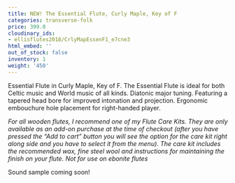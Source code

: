 ```yaml
---
title: NEW! The Essential Flute, Curly Maple, Key of F
categories: transverse-folk
price: 399.0
cloudinary_ids:
- ellisflutes2018/CrlyMapEssenF1_e7cne3
html_embed: ''
out_of_stock: false
inventory: 1
weight: '450'
---
```


Essential Flute in Curly Maple, Key of F.   The Essential Flute is ideal for both Celtic music and World music of all kinds. Diatonic major tuning. Featuring a tapered head bore for improved intonation and projection. Ergonomic embouchure hole placement for right-handed player.  

*For all wooden flutes, I recommend one of my Flute Care Kits.  They are only available as an add-on purchase at the time of checkout (after you have pressed the “Add to cart” button you will see the option for the care kit right along side and you have to select it from the menu). The care kit includes the recommended wax, fine steel wool and instructions for maintaining the finish on your flute.  Not for use on ebonite flutes*

Sound sample coming soon!
